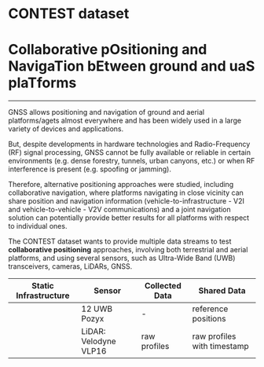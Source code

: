 # CONTEST dataset
# Collaborative pOsitioning and NavigaTion bEtween ground and uaS plaTforms
---
GNSS allows positioning and navigation of ground and aerial platforms/agets almost everywhere and has been widely used in a large variety of devices and applications.

But, despite developments in hardware technologies and Radio-Frequency (RF) signal processing, GNSS cannot be fully available or reliable in certain environments (e.g. dense forestry, tunnels, urban canyons, etc.) or when RF interference is present (e.g. spoofing or jamming).

Therefore, alternative positioning approaches were studied, including collaborative navigation, where platforms navigating in close vicinity can share position and navigation information (vehicle-to-infrastructure - V2I and vehicle-to-vehicle - V2V communications) and a joint navigation solution can potentially provide better results for all platforms with respect to individual ones.

The CONTEST dataset wants to provide multiple data streams to test <b>collaborative positioning</b> approaches, involving both terrestrial and aerial platforms, and using several sensors, such as Ultra-Wide Band (UWB) transceivers, cameras, LiDARs, GNSS.




|  Static Infrastructure | Sensor  |  Collected Data | Shared Data |
|---|---|---|---|
|  | 12 UWB Pozyx  |  - | <a href="https://eostore.itc.utwente.nl:5001/sharing/1gJRLdQ71"></a>reference positions|
|  | LiDAR: Velodyne VLP16 | raw profiles | <a href="https://eostore.itc.utwente.nl:5001/sharing/c4LlTkVjT"></a>raw profiles with timestamp|


